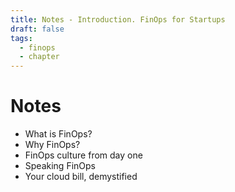 ```yaml
---
title: Notes - Introduction. FinOps for Startups
draft: false
tags:
  - finops
  - chapter
---
```

# Notes
- What is FinOps?
- Why FinOps?
- FinOps culture from day one
- Speaking FinOps
- Your cloud bill, demystified
